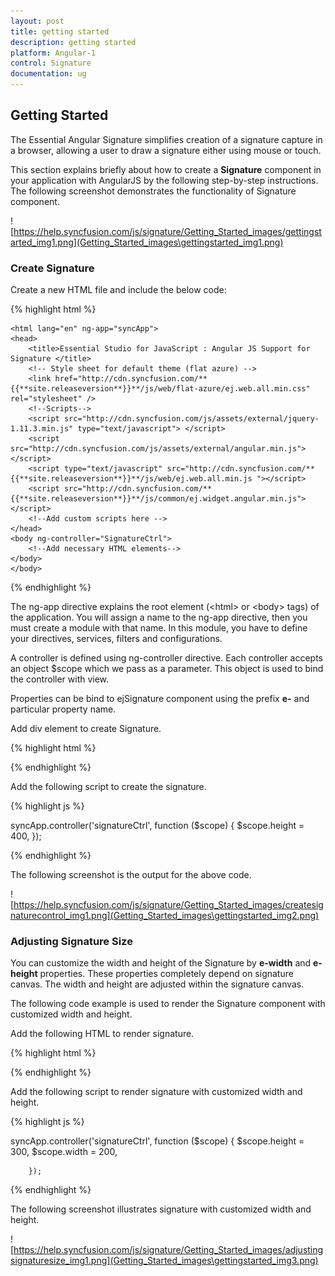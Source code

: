 ```yaml
---
layout: post
title: getting started
description: getting started
platform: Angular-1
control: Signature
documentation: ug
---
```


## Getting Started

The Essential Angular Signature simplifies creation of a signature capture in a browser, allowing a user to draw a signature either using mouse or touch.

This section explains briefly about how to create a **Signature** component in your application with AngularJS by the following step-by-step instructions. The following screenshot demonstrates the functionality of Signature component.

![https://help.syncfusion.com/js/signature/Getting_Started_images/gettingstarted_img1.png](Getting_Started_images\gettingstarted_img1.png)

### Create Signature 

Create a new HTML file and include the below code:

{% highlight html %}


<!DOCTYPE HTML>
    <html lang="en" ng-app="syncApp">
    <head>
        <title>Essential Studio for JavaScript : Angular JS Support for Signature </title>
        <!-- Style sheet for default theme (flat azure) -->
        <link href="http://cdn.syncfusion.com/**{{**site.releaseversion**}}**/js/web/flat-azure/ej.web.all.min.css" rel="stylesheet" />
        <!--Scripts-->
        <script src="http://cdn.syncfusion.com/js/assets/external/jquery-1.11.3.min.js" type="text/javascript"> </script>
        <script src="http://cdn.syncfusion.com/js/assets/external/angular.min.js"></script>
        <script type="text/javascript" src="http://cdn.syncfusion.com/**{{**site.releaseversion**}}**/js/web/ej.web.all.min.js "></script>
        <script src="http://cdn.syncfusion.com/**{{**site.releaseversion**}}**/js/common/ej.widget.angular.min.js"></script>
        <!--Add custom scripts here -->
    </head>
    <body ng-controller="SignatureCtrl">
        <!--Add necessary HTML elements-->
    </body>
    </body>
</html>


{% endhighlight %}


The ng-app directive explains the root element (&lt;html&gt; or &lt;body&gt; tags) of the application. You will assign a name to the ng-app directive, then you must create a module with that name. In this module, you have to define your directives, services, filters and configurations.

A controller is defined using ng-controller directive. Each controller accepts an object $scope which we pass as a parameter. This object is used to bind the controller with view.

Properties can be bind to ejSignature component using the prefix **e-** and particular property name.

Add div element to create Signature.

{% highlight html %}

  <div ng-controller="signatureCtrl">
                    <div id="signature" ej-signature e-height="height"></div>     
    </div>

{% endhighlight %}

Add the following script to create the signature.

{% highlight js %}

   syncApp.controller('signatureCtrl', function ($scope) {
            $scope.height = 400,
                   });

{% endhighlight %}

The following screenshot is the output for the above code.

![https://help.syncfusion.com/js/signature/Getting_Started_images/createsignaturecontrol_img1.png](Getting_Started_images\gettingstarted_img2.png)


### Adjusting Signature Size

You can customize the width and height of the Signature by **e-width** and **e-height** properties. These properties completely depend on signature canvas. The width and height are adjusted within the signature canvas.

The following code example is used to render the Signature component with customized width and height.

Add the following HTML to render signature.

{% highlight html %}

  <div ng-controller="signatureCtrl">
                    <div id="signature" ej-signature e-height="height" e-width="width" e-isresponsive="true" ></div>     
    </div>

{% endhighlight %}

Add the following script to render signature with customized width and height.

{% highlight js %}

syncApp.controller('signatureCtrl', function ($scope) {
             $scope.height = 300,
             $scope.width = 200,             

        });

{% endhighlight %}

The following screenshot illustrates signature with customized width and height.

![https://help.syncfusion.com/js/signature/Getting_Started_images/adjustingsignaturesize_img1.png](Getting_Started_images\gettingstarted_img3.png)
